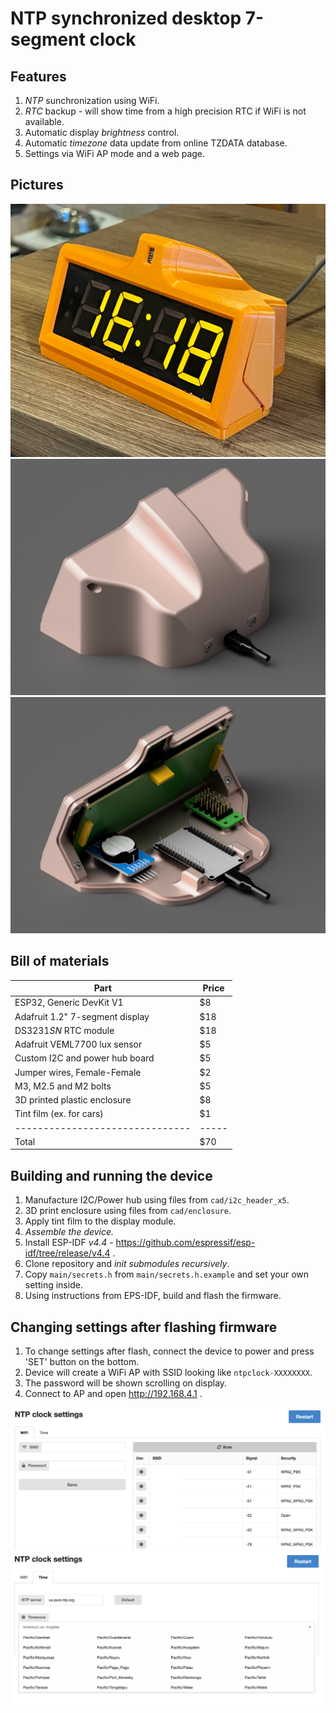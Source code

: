 NTP synchronized desktop 7-segment clock
=======================================================
Features
--------
1. *NTP* sunchronization using WiFi.
2. *RTC* backup - will show time from a high precision RTC if WiFi is not available.
3. Automatic display *brightness* control.
4. Automatic *timezone* data update from online TZDATA database.
5. Settings via WiFi AP mode and a web page.

Pictures
--------
![Front view](/readme_assets/assembly_front.jpg)
![Back view](/readme_assets/assembly_back.jpg)
![Inside view](/readme_assets/assembly_guts.jpg)

Bill of materials
-----------------

| Part                            | Price |
| ------------------------------- | ------|
| ESP32, Generic DevKit V1        | $8    |
| Adafruit 1.2" 7-segment display | $18   |
| DS3231*SN* RTC module           | $18   |
| Adafruit VEML7700 lux sensor    | $5    |
| Custom I2C and power hub board  | $5    |
| Jumper wires, Female-Female     | $2    |
| M3, M2.5 and M2 bolts           | $5    |
| 3D printed plastic enclosure    | $8    |
| Tint film (ex. for cars)        | $1    |
| ------------------------------- | ----- |
| Total                           | $70   |

Building and running the device
-------------------------------
1. Manufacture I2C/Power hub using files from `cad/i2c_header_x5`.
2. 3D print enclosure using files from `cad/enclosure`.
3. Apply tint film to the display module.
4. *Assemble the device.*
5. Install ESP-IDF *v4.4* - https://github.com/espressif/esp-idf/tree/release/v4.4 .
6. Clone repository and *init submodules recursively*.
7. Copy `main/secrets.h` from `main/secrets.h.example` and set your own setting inside.
8. Using instructions from EPS-IDF, build and flash the firmware.

Changing settings after flashing firmware
-----------------------------------------
1. To change settings after flash, connect the device to power and press 'SET' button on the bottom.
2. Device will create a WiFi AP with SSID looking like `ntpclock-XXXXXXXX`.
3. The password will be shown scrolling on display.
4. Connect to AP and open http://192.168.4.1 .

![UI wifi tab](/readme_assets/ui_wifi.png)
![UI time tab](/readme_assets/ui_time.png)

